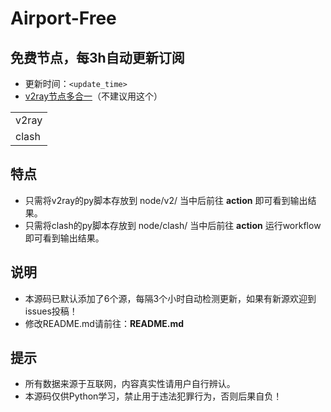 # Airport-Free
## 免费节点，每3h自动更新订阅

- 更新时间：`<update_time>`
- [v2ray节点多合一](https://cdn.jsdelivr.net/gh/xiaoji235/airport-free/v2ray.txt)（不建议用这个）
<table style="width:90%">
<tr><td>v2ray</td>
<v2ray_list>
</tr>
<tr><td>clash</td>
<clash_list>
</tr>
</table>

## 特点
- 只需将v2ray的py脚本存放到 node/v2/ 当中后前往 <strong>action</strong> 即可看到输出结果。
- 只需将clash的py脚本存放到 node/clash/ 当中后前往 <strong>action</strong> 运行workflow即可看到输出结果。

## 说明
- 本源码已默认添加了6个源，每隔3个小时自动检测更新，如果有新源欢迎到issues投稿！
- 修改README.md请前往：<strong>README.md</strong>
  
## 提示
- 所有数据来源于互联网，内容真实性请用户自行辨认。
- 本源码仅供Python学习，禁止用于违法犯罪行为，否则后果自负！
